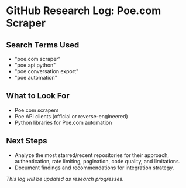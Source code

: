 # GitHub Research Log: Poe.com Scraper

## Search Terms Used
- "poe.com scraper"
- "poe api python"
- "poe conversation export"
- "poe automation"

## What to Look For
- Poe.com scrapers
- Poe API clients (official or reverse-engineered)
- Python libraries for Poe.com automation

## Next Steps
- Analyze the most starred/recent repositories for their approach, authentication, rate limiting, pagination, code quality, and limitations.
- Document findings and recommendations for integration strategy.

*This log will be updated as research progresses.*
